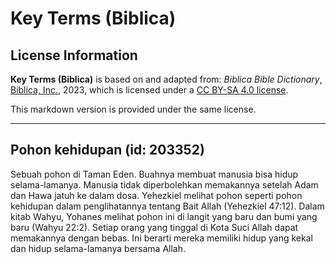 # Key Terms (Biblica)

## License Information

**Key Terms (Biblica)** is based on and adapted from: _Biblica Bible Dictionary_, [Biblica, Inc.](https://www.biblica.com/), 2023, which is licensed under a [CC BY-SA 4.0 license](https://creativecommons.org/licenses/by-sa/4.0/legalcode.en).

This markdown version is provided under the same license.



--------------------------------

## Pohon kehidupan (id: 203352)

Sebuah pohon di Taman Eden. Buahnya membuat manusia bisa hidup selama\-lamanya. Manusia tidak diperbolehkan memakannya setelah Adam dan Hawa jatuh ke dalam dosa. Yehezkiel melihat pohon seperti pohon kehidupan dalam penglihatannya tentang Bait Allah (Yehezkiel 47:12\). Dalam kitab Wahyu, Yohanes melihat pohon ini di langit yang baru dan bumi yang baru (Wahyu 22:2\). Setiap orang yang tinggal di Kota Suci Allah dapat memakannya dengan bebas. Ini berarti mereka memiliki hidup yang kekal dan hidup selama\-lamanya bersama Allah.


